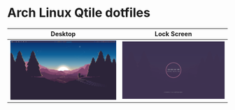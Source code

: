 # Arch Linux Qtile dotfiles

Desktop|Lock Screen
--|--
<img src="images/rice-desktop.png">|<img src="images/rice-lock.png">
